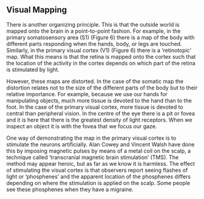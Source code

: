 ## Visual Mapping

There is another organizing principle. This is that the outside world is mapped onto the brain in a point-to-point fashion. For example, in the primary somatosensory area (S1) (Figure 6) there is a map of the body with different parts responding when the hands, body, or legs are touched. Similarly, in the primary visual cortex (V1) (Figure 6) there is a ‘retinotopic’ map. What this means is that the retina is mapped onto the cortex such that the location of the activity in the cortex depends on which part of the retina is stimulated by light.

However, these maps are distorted. In the case of the somatic map the distortion relates not to the size of the different parts of the body but to their relative importance. For example, because we use our hands for manipulating objects, much more tissue is devoted to the hand than to the foot. In the case of the primary visual cortex, more tissue is devoted to central than peripheral vision. In the centre of the eye there is a pit or fovea and it is here that there is the greatest density of light receptors. When we inspect an object it is with the fovea that we focus our gaze.

One way of demonstrating the map in the primary visual cortex is to stimulate the neurons artificially. Alan Cowey and Vincent Walsh have done this by imposing magnetic pulses by means of a metal coil on the scalp, a technique called ‘transcranial magnetic brain stimulation’ (TMS). The method may appear heroic, but as far as we know it is harmless. The effect of stimulating the visual cortex is that observers report seeing flashes of light or ‘phosphenes’ and the apparent location of the phosphenes differs depending on where the stimulation is applied on the scalp. Some people see these phosphenes when they have a migraine.